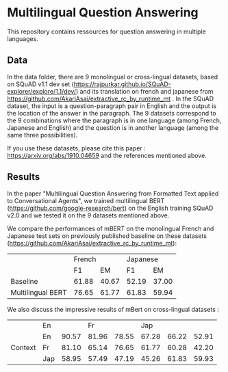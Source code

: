 # Multilingual Question Answering

This repository contains ressources for question answering in multiple languages. 

## Data

In the data folder, there are 9 monolingual or cross-lingual datasets, based on SQuAD v1.1 dev set (https://rajpurkar.github.io/SQuAD-explorer/explore/1.1/dev/) and its translation on french and japanese from https://github.com/AkariAsai/extractive_rc_by_runtime_mt . In the SQuAD dataset, the input is a question-paragraph pair in English and the output is the location of the answer in the paragraph. The 9 datasets correspond to the 9 combinations where the paragraph is in one language (among French, Japanese and English) and the question is in another language (among the same three possibilities).

If you use these datasets, please cite this paper : https://arxiv.org/abs/1910.04659 and the references mentioned above. 

## Results

In the paper "Multilingual Question Answering from Formatted Text applied to Conversational Agents", we trained multilingual BERT (https://github.com/google-research/bert) on the English training SQuAD v2.0 and we tested it on the 9 datasets mentioned above. 

We compare the performances of mBERT on the monolingual French and Japanese test sets on previously published baseline on these datasets (https://github.com/AkariAsai/extractive_rc_by_runtime_mt): 

<table>
  <tr>
    <td></td>
    <td colspan="2">French</td>
    <td colspan="2">Japanese</td>
  </tr>
  <tr>
    <td></td>
    <td>F1</td>
    <td>EM</td>
	<td>F1</td>
	<td>EM</td>
  </tr>
  <tr>
    <td>Baseline</td>
    <td>61.88</td>
    <td>40.67</td>
	<td>52.19</td>
	<td>37.00</td>
  </tr>
  <tr>
    <td>Multilingual BERT</td>
    <td>76.65</td>
    <td>61.77</td>
	<td>61.83</td>
	<td>59.94</td>
  </tr>
</table>

We also discuss the impressive results of mBert on cross-lingual datasets :

<table>
  <tr>
    <td></td>
    <td colspan="2">En</td>
    <td colspan="2">Fr</td>
    <td colspan="2">Jap</td>
  </tr>
  <tr>
    <td></td>
    <td>En</td>
    <td>90.57</td>
	<td>81.96</td>
	<td>78.55</td>
	<td>67.28</td>
	<td>66.22</td>
	<td>52.91</td>
  </tr>
  <tr>
    <td>Context</td>
    <td>Fr</td>
    <td>81.10</td>
	<td>65.14</td>
	<td>76.65</td>
	<td>61.77</td>
	<td>60.28</td>
	<td>42.20</td>
  </tr>
  <tr>
    <td></td>
    <td>Jap</td>
    <td>58.95</td>
	<td>57.49</td>
	<td>47.19</td>
	<td>45.26</td>
	<td>61.83</td>
	<td>59.93</td>
  </tr>
</table>
